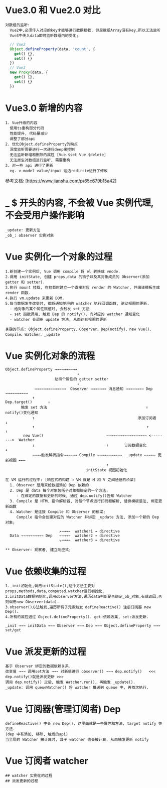 # Vue3.0 和 Vue2.0 对比

    对数组的监听:
      Vue2中,必须传入对应的key才能够进行数据拦截, 但是数组Array没有key,所以无法监听
      Vue3中传入data即可监听数组内的变化;

```JavaScript
  // Vue2
  Object.defineProperty(data, 'count', {
    get() {},
    set() {}
  })
  // Vue3
  new Proxy(data, {
    get() {},
    set() {}
  })
```

# Vue3.0 新增的内容
    1. Vue升级的内容
      使用ts重构部分代码
      性能提升, 代码量减少
      调整了部分api
    2. 优化Object.defineProperty的缺点
      深度监听需要进行一次递归deep来控制
      无法监听新增和删除的属性 [Vue.$set Vue.$delete]
      无法原生对数组进行监听, 需要重构
    3. 对一些 api 进行了更新
      eg. v-model value/input 这边redircte进行了修改

参考文档: [https://www.jianshu.com/p/65c679b15a42]

# _ $ 开头的内容, 不会被 Vue 实例代理, 不会受用户操作影响
    _update: 更新方法
    _ob_: observer 实例对象

# Vue 实例化一个对象的过程
    1.新创建一个实例后, Vue 调用 compile 将 el 转换成 vnode.
    2.调用 initState, 创建 props,data 的钩子以及其对象成员的 Observer(添加 getter 和 setter).
    3.执行 mount 挂载, 在挂载时建立一个直接对应 render 的 Watcher, 并编译模板生成 render 函数.
    4.执行 vm.update 来更新 DOM.
    5.每当数据发生改变时, 都将通知响应的 watcher 执行回调函数, 驱动视图的更新.
      - 给对象的某个属性赋值时, 会触发 set 方法
      - set 函数调用, 触发 Dep 的 notify(), 向对应的 watcher 通知变化
      - watcher 会调用 update 方法, 从而达到视图的更新

    关键的节点: Object.defineProperty、Observer、Dep(notify)、new Vue()、Compile、Watcher、_update

# Vue 实例化对象的流程
    Object.defineProperty →→→→→→→→→→
                                    ↓
                          劫持个属性的 getter setter
                                    ↓
                 →→→→→→→→→→→→→→  Observer →→→→→→→ 消息通知 →→→→→→→→ Dep  →→→→→→→→→→
                ↑                                              Dep.target()       ↓
           触发 set 方法                                            ↑       notify()变化通知
                ↑                                              添加订阅者           ↓
                ↑                                                  ↑              ↓
            new Vue()                            →→→→→→→→→→→→→→→→→→ <-------->  Watcher
                ↓                                ↑       订阅数据变化               ↓
                →→→→触发解析指令→→→→→→ Compile →→→→→→→→→→→  _update ←←←←← 更新视图 ←←←
                                                 ↑
                                        initState 视图初始化

    在 VM 运行的过程中: [响应式的构建 → VM 就是 M 和 V 之间通信的桥梁]
      1. Observer 是用来给数据添加 Dep 依赖的
      2. Dep 是 data 每个对象包括子对象都绑定的一个方法;
         - 在绑定的数据有更新的时候, 通过 dep.notify()告知 Watcher
      3. Compile 是 HTML 指令解析器, 对每个节点进行扫码和解析, 替换模板语法, 绑定更新函数
      4. Watcher 是连接 Compile 和 Observer 的桥梁;
         Compile 指令会创建对应的 Watcher 并绑定 _update 方法, 添加一个新的 Dep 对象;

                            ↗→→→→  watcher1 → directive
      Data →→→→→→→→→→ Dep   →→→→→  watcher2 → directive
                            ↘→→→→  watcher3 → directive

    ** Observer: 观察者, 建立响应式;

# Vue 依赖收集的过程
    1._init初始化,调用initState(),这个方法主要对props,methods,data,computed,watcher进行初始化.
    2.initData数据初始化,调用observer方法,遍历data判断是否绑定_ob_对象,有就返回,否则调用new Observer(data).
    3.observer()方法触发,遍历所有子元素触发 defineReactive() 注册订阅器 new Dep().
    4.所有的属性通过 Object.defineProperty(). get:依赖收集, set:派发更新.

    _init →→→ initData →→→ Observer →→→ Dep →→→ Object.defineProperty →→→ set/get

# Vue 派发更新的过程
    基于 Observer 绑定的数据依赖关系.
    改变值 →→→ 调用set方法 →→→ 对新值进行 observer() →→→ dep.notify()   <<< dep.notify()就是派发更新 >>>
    调用 dep.notify() 之后, 触发 Watcher.run(), 再触发 _update().
    _update: 调用 queueWatcher() 将 watcher 推送到 queue 中, 再依次执行.

# Vue 订阅器(管理订阅者) Dep
    defineReactive() 中会 new Dep(). 这里面就是一些属性和方法, target notify 等方法.
    (dep 中有添加, 移除, 触发的api)
    当全局的 Watcher 被计算时, 其子 watcher 也会被计算, 从而触发更新 notify

# Vue 订阅者 watcher
    ## watcher 实例化的过程
    ## 派发更新的过程
